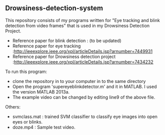 Drowsiness-detection-system
---------------------------
This repository consists of my programs written for "Eye tracking and blink detection from video frames" that is used in my Drowsiness Detection Project.

- Reference paper for blink detection : (to be updated)
- Reference paper for eye tracking :http://ieeexplore.ieee.org/xpl/articleDetails.jsp?arnumber=7449931
- Reference paper for Drowsiness detection project :http://ieeexplore.ieee.org/xpl/articleDetails.jsp?arnumber=7434232

To run this program:
- clone the repository in to your computer in to the same directory
- Open the program 'supereyeblinkdetector.m' and it in MATLAB. I used the version MATLAB 2013a.
- The example video can be changed by editing line9 of the above file.

Others:
- svmclass.mat : trained SVM classifier to classify eye images into open eyes or blinks.
- doze.mp4 : Sample test video.



